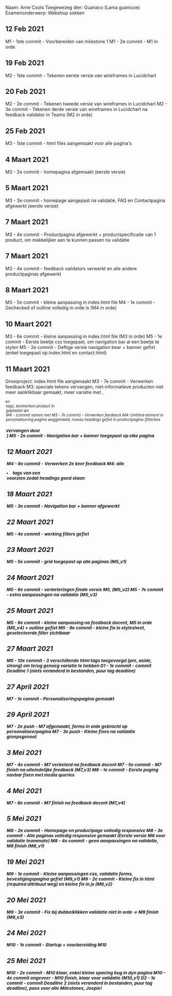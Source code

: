 Naam: Arne Cools Toegewezeg dier: Guanaco (Lama guanicoe)
Examenonderwerp: Webshop sokken

## 12 Feb 2021
M1 - 1ste commit - Voorbereiden van milestone 1 M1 - 2e commit - M1 in orde

## 19 Feb 2021
M2 - 1ste commit - Tekenen eerste versie van wireframes in Lucidchart

## 20 Feb 2021
M2 - 2e commit - Tekenen tweede versie van wireframes in Lucidchart M2 - 3e commit - Tekenen derde versie van wireframes
in Lucidchart na feedback validator in Teams (M2 in orde)

## 25 Feb 2021
M3 - 1ste commit - html files aangemaakt voor alle pagina's

## 4 Maart 2021
M3 - 2e commit - homepagina afgemaakt (eerste versie)

## 5 Maart 2021
M3 - 3e commit - homepage aangepast na validatie, FAQ en Contactpagina afgewerkt (eerste versie)

## 7 Maart 2021
M3 - 4e commit - Productpagina afgewerkt + productspecificatie van 1 product, om makkelijker aan te kunnen passen na
validatie

## 7 Maart 2021
M3 - 4e commit - feedback validators verwerkt en alle andere productpaginas afgewerkt

## 8 Maart 2021
M3 - 5e commit - kleine aanpassing in index.html file M4 - 1e commit - Gechecked of outline volledig in orde is (M4 in
orde)

## 10 Maart 2021
M3 - 6e commit - kleine aanpassing in index.html file (M3 in orde)
M5 - 1e commit - Eerste beetje css toegepast, om navigation bar al een beetje te stylen M5 - 2e commit - Deftige versie
navigation bear + banner gefixt (enkel toegepast op index.html en contact.html)

## 11 Maart 2021
Groeiproject: index.html file aangemaakt 
M3 - 7e commit - Verwerken feedback M3: speciale tekens vervangen, niet-informatieve producten niet meer aanklikbaar gemaakt, meer variatie met <small>, <address> en <legend> tags, kenmerken product in <section> geplaatst ipv <aside>
M4 - (commit samen met M3 - 7e commit) - Verwerken feedback M4: Untitled element in personalisering pagina weggehaald, niveau headings gefixt in productpagina (filterbox <h3> vervangen door <legend>) 
M5 - 2e commit - Navigation bar + banner toegepast op elke pagina

## 12 Maart 2021
M4 - 8e commit - Verwerken 2e keer feedback M4: alle <li> tags van een <section> voorzien zodat headings goed staan

## 18 Maart 2021
M5 - 3e commit - Navigation bar + banner afgewerkt

## 22 Maart 2021
M5 - 4e commit - werking filters gefixt

## 23 Maart 2021
M5 - 5e commit - grid toegepast op alle paginas (M5_v1)

## 24 Maart 2021
M5 - 6e commit - verbeteringen finale versie M5, (M5_v2)
M5 - 7e commit - extra aanpassingen na validatie (M5_v3)

## 25 Maart 2021
M5 - 8e commit - kleine aanpassing na feedback docent, M5 in orde (M5_v4) + outline gefixt
M5 - 9e commit - kleine fix in stylesheet, geselecteerde filter zichtbaar

## 27 Maart 2021
M5 - 10e commit - 3 verschillende html tags toegevoegd (pre, aside, strong) om terug genoeg variatie te hebben
D1 - 1e commit - commit Deadline 1 (niets veranderd in bestanden, puur tag deadline)

## 27 April 2021
M7 - 1e commit - Personaliseringspagina gemaakt

## 29 April 2021
M7 - 2e push - M7 afgemaakt, forms in orde gebracht op personaliseerpagina
M7 - 3e push - Kleine fixes na validatie groepsgenoot

## 3 Mei 2021
M7 - 4e commit - M7 verbeterd na feedback docent
M7 - 5e commit - M7 finish na uiteindelijke feedback (M7_v3)
M8 - 1e commit - Eerste poging navbar fixen met media queries

## 4 Mei 2021
M7 - 6e commit - M7 finish na feedback docent (M7_v4)

## 5 Mei 2021
M8 - 2e commit - Homepage en productpage volledig responsive
M8 - 3e commit - Alle paginas volledig responsive gemaakt (Eerste versie M8 voor validatie teammate)
M8 - 4e commit - geen aanpassingen na validatie, M8 finish (M8_v1)

## 19 Mei 2021
M9 - 1e commit - Kleine aanpassingen css, validatie forms, bevestigingspagina gefixt (M9_v1)
M9 - 2e commit - Kleine fix in html (required attribuut weg) en kleine fix in js (M9_v2)

## 20 Mei 2021
M9 - 3e commit - Fix bij dubbelklikken validatie niet in orde -> M9 finish (M9_v3)

## 24 Mei 2021
M10 - 1e commit - Startup + voorbereiding M10

## 25 Mei 2021
M10 - 2e commit - M10 klaar, enkel kleine spacing bug in dyn pagina
M10 - 4e commit ongeveer - M10 finish, klaar voor validatie (M10_v1)
D2 - 1e commit - commit Deadline 2 (niets veranderd in bestanden, puur tag deadline), pass voor alle Milestones, Joepie!